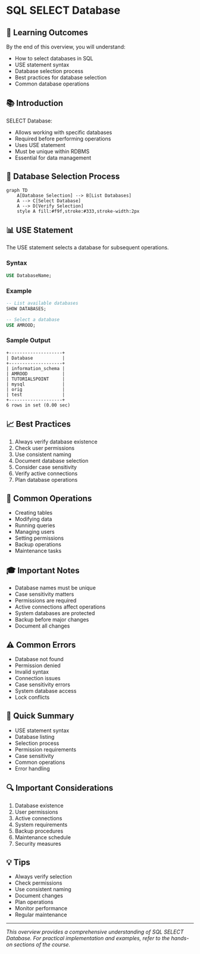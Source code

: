 # SQL SELECT Database

## 🎯 Learning Outcomes
By the end of this overview, you will understand:
- How to select databases in SQL
- USE statement syntax
- Database selection process
- Best practices for database selection
- Common database operations

## 📚 Introduction
SELECT Database:
- Allows working with specific databases
- Required before performing operations
- Uses USE statement
- Must be unique within RDBMS
- Essential for data management

## 🔄 Database Selection Process
```mermaid
graph TD
    A[Database Selection] --> B[List Databases]
    A --> C[Select Database]
    A --> D[Verify Selection]
    style A fill:#f9f,stroke:#333,stroke-width:2px
```

## 📊 USE Statement
The USE statement selects a database for subsequent operations.

### Syntax
```sql
USE DatabaseName;
```

### Example
```sql
-- List available databases
SHOW DATABASES;

-- Select a database
USE AMROOD;
```

### Sample Output
```
+--------------------+
| Database           |
+--------------------+
| information_schema |
| AMROOD             |
| TUTORIALSPOINT     |
| mysql              |
| orig               |
| test               |
+--------------------+
6 rows in set (0.00 sec)
```

## 📈 Best Practices
1. Always verify database existence
2. Check user permissions
3. Use consistent naming
4. Document database selection
5. Consider case sensitivity
6. Verify active connections
7. Plan database operations

## 🔧 Common Operations
- Creating tables
- Modifying data
- Running queries
- Managing users
- Setting permissions
- Backup operations
- Maintenance tasks

## 🎓 Important Notes
- Database names must be unique
- Case sensitivity matters
- Permissions are required
- Active connections affect operations
- System databases are protected
- Backup before major changes
- Document all changes

## ⚠️ Common Errors
- Database not found
- Permission denied
- Invalid syntax
- Connection issues
- Case sensitivity errors
- System database access
- Lock conflicts

## 📝 Quick Summary
- USE statement syntax
- Database listing
- Selection process
- Permission requirements
- Case sensitivity
- Common operations
- Error handling

## 🔍 Important Considerations
1. Database existence
2. User permissions
3. Active connections
4. System requirements
5. Backup procedures
6. Maintenance schedule
7. Security measures

## 💡 Tips
- Always verify selection
- Check permissions
- Use consistent naming
- Document changes
- Plan operations
- Monitor performance
- Regular maintenance

---
*This overview provides a comprehensive understanding of SQL SELECT Database. For practical implementation and examples, refer to the hands-on sections of the course.* 